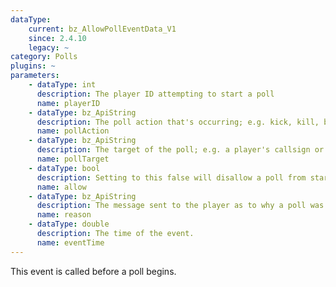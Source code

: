 ```yaml
---
dataType:
    current: bz_AllowPollEventData_V1
    since: 2.4.10
    legacy: ~
category: Polls
plugins: ~
parameters:
    - dataType: int
      description: The player ID attempting to start a poll
      name: playerID
    - dataType: bz_ApiString
      description: The poll action that's occurring; e.g. kick, kill, ban, set, or a custom poll type
      name: pollAction
    - dataType: bz_ApiString
      description: The target of the poll; e.g. a player's callsign or a BZDB variable + value
      name: pollTarget
    - dataType: bool
      description: Setting to this false will disallow a poll from starting
      name: allow
    - dataType: bz_ApiString
      description: The message sent to the player as to why a poll was disallowed
      name: reason
    - dataType: double
      description: The time of the event.
      name: eventTime
---
```


This event is called before a poll begins.
